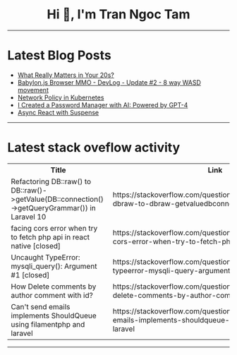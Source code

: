 <h1 align="center">Hi 👋, I'm Tran Ngoc Tam</h1>

---

# Latest Blog Posts 
<!-- BLOG-POST-LIST:START -->
- [What Really Matters in Your 20s?](https://dev.to/chinnanj/what-really-matters-in-your-20s-4a39)
- [Babylon.js Browser MMO - DevLog - Update #2 - 8 way WASD movement](https://dev.to/maiu/babylonjs-browser-mmo-devlog-update-2-8-way-wasd-movement-39e8)
- [Network Policy in Kubernetes](https://dev.to/sirlawdin/network-policy-in-kubernetes-47i9)
- [I Created a Password Manager with AI: Powered by GPT-4](https://dev.to/king_triton/i-created-a-password-manager-with-ai-powered-by-gpt-4-4jml)
- [Async React with Suspense](https://dev.to/varenya/async-react-with-suspense-3d1o)
<!-- BLOG-POST-LIST:END -->

---

# Latest stack oveflow activity
<table>
  <tr><th>Title</th><th>Link</th></tr>
  <!-- STACKOVERFLOW:START --><tr><td>Refactoring DB::raw&lpar;&rpar; to DB::raw&lpar;&rpar;-&gt;getValue&lpar;DB::connection&lpar;&rpar;-&gt;getQueryGrammar&lpar;&rpar;&rpar; in Laravel 10</td><td>https://stackoverflow.com/questions/78565652/refactoring-dbraw-to-dbraw-getvaluedbconnection-getquerygrammar</td></tr><tr><td>facing cors error when try to fetch php api in react native [closed]</td><td>https://stackoverflow.com/questions/78565526/facing-cors-error-when-try-to-fetch-php-api-in-react-native</td></tr><tr><td>Uncaught TypeError: mysqli_query&lpar;&rpar;: Argument #1 [closed]</td><td>https://stackoverflow.com/questions/78565513/uncaught-typeerror-mysqli-query-argument-1</td></tr><tr><td>How Delete comments by author comment with id?</td><td>https://stackoverflow.com/questions/78565454/how-delete-comments-by-author-comment-with-id</td></tr><tr><td>Can&#39;t send emails implements ShouldQueue using filamentphp and laravel</td><td>https://stackoverflow.com/questions/78565341/cant-send-emails-implements-shouldqueue-using-filamentphp-and-laravel</td></tr><!-- STACKOVERFLOW:END -->
</table>

---


